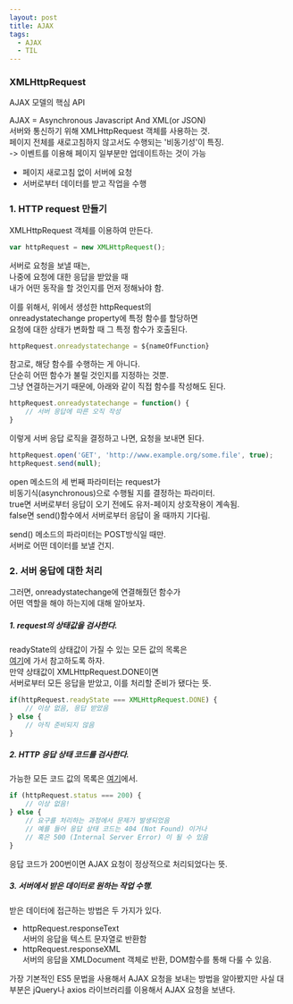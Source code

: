 ```yaml
---
layout: post
title: AJAX
tags:
  - AJAX
  - TIL
---
```

### XMLHttpRequest  
AJAX 모델의 핵심 API  

AJAX = Asynchronous Javascript And XML(or JSON)  
서버와 통신하기 위해 XMLHttpRequest 객체를 사용하는 것.  
페이지 전체를 새로고침하지 않고서도 수행되는 '비동기성'이 특징.  
-> 이벤트를 이용해 페이지 일부분만 업데이트하는 것이 가능  

* 페이지 새로고침 없이 서버에 요청  
* 서버로부터 데이터를 받고 작업을 수행  

### 1. HTTP request 만들기  
XMLHttpRequest 객체를 이용하여 만든다.  

```javascript
var httpRequest = new XMLHttpRequest();
```
서버로 요청을 보낼 때는,  
나중에 요청에 대한 응답을 받았을 때  
내가 어떤 동작을 할 것인지를 먼저 정해놔야 함.  

이를 위해서, 위에서 생성한 httpRequest의  
onreadystatechange property에 특정 함수를 할당하면  
요청에 대한 상태가 변화할 때 그 특정 함수가 호출된다.  
 
```javascript
httpRequest.onreadystatechange = ${nameOfFunction}
```
참고로, 해당 함수를 수행하는 게 아니다.  
단순히 어떤 함수가 불릴 것인지를 지정하는 것뿐.  
그냥 연결하는거기 때문에, 아래와 같이 직접 함수를 작성해도 된다.  

```javascript
httpRequest.onreadystatechange = function() {
	// 서버 응답에 따른 오직 작성
}
```
이렇게 서버 응답 로직을 결정하고 나면, 요청을 보내면 된다.  
```javascript
httpRequest.open('GET', 'http://www.example.org/some.file', true);
httpRequest.send(null);
```
open 메소드의 세 번째 파라미터는 request가   
비동기식(asynchronous)으로 수행될 지를 결정하는 파라미터.  
true면 서버로부터 응답이 오기 전에도 유저-페이지 상호작용이 계속됨.  
false면 send()함수에서 서버로부터 응답이 올 때까지 기다림.  

send() 메소드의 파라미터는 POST방식일 때만.  
서버로 어떤 데이터를 보낼 건지.  

### 2. 서버 응답에 대한 처리  
그러면, onreadystatechange에 연결해줬던 함수가  
어떤 역할을 해야 하는지에 대해 알아보자.  

##### 1. request의 상태값을 검사한다.  

readyState의 상태값이 가질 수 있는 모든 값의 목록은  
[여기](https://developer.mozilla.org/en-US/docs/Web/API/XMLHttpRequest/readyState)에 가서 참고하도록 하자.  
만약 상태값이 XMLHttpRequest.DONE이면  
서버로부터 모든 응답을 받았고, 이를 처리할 준비가 됐다는 뜻.  

```javascript
if(httpRequest.readyState === XMLHttpRequest.DONE) {
	// 이상 없음, 응답 받았음
} else {
	// 아직 준비되지 않음
}
```
##### 2. HTTP 응답 상태 코드를 검사한다.  

가능한 모든 코드 값의 목록은 [여기](https://www.w3.org/Protocols/rfc2616/rfc2616-sec10.html)에서.  
```javascript
if (httpRequest.status === 200) {
    // 이상 없음!
} else {
    // 요구를 처리하는 과정에서 문제가 발생되었음
    // 예를 들어 응답 상태 코드는 404 (Not Found) 이거나
    // 혹은 500 (Internal Server Error) 이 될 수 있음
}
```
응답 코드가 200번이면 AJAX 요청이 정상적으로 처리되었다는 뜻.  

##### 3. 서버에서 받은 데이터로 원하는 작업 수행.  

받은 데이터에 접근하는 방법은 두 가지가 있다.  
* httpRequest.responseText  
서버의 응답을 텍스트 문자열로 반환함  
* httpRequest.responseXML  
서버의 응답을 XMLDocument 객체로 반환, DOM함수를 통해 다룰 수 있음.  

가장 기본적인 ES5 문법을 사용해서 AJAX 요청을 보내는 방법을 알아봤지만 
사실 대부분은 jQuery나 axios 라이브러리를 이용해서 AJAX 요청을 보낸다.  